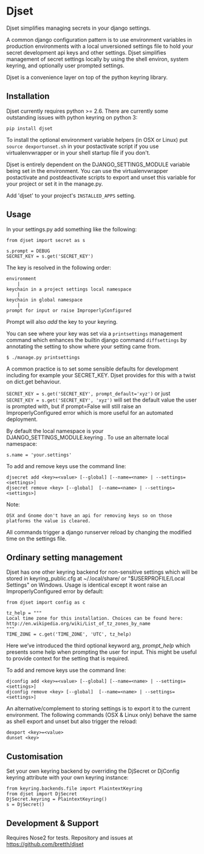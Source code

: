 Djset
=====

Djset simplifies managing secrets in your django settings.

A common django configuration pattern is to use environment variables in production environments with a local unversioned settings file to hold your secret development api keys and other settings. Djset simplifies management of secret settings locally by using the shell environ, system keyring, and optionally user prompted settings.

Djset is a convenience layer on top of the python keyring library.


Installation
---------------

Djset currently requires python >= 2.6. There are currently some outstanding issues with python keyring on python 3:

    pip install djset

To install the optional environment variable helpers (in OSX or Linux) put ``source dexportunset.sh`` in your postactivate script if you use virtualenvwrapper or in your shell startup file if you don't.

Djset is entirely dependent on the DJANGO_SETTINGS_MODULE variable being set in the environment. You can use the virtualenvwrapper postactivate and postdeactivate scripts to export and unset this variable for your project or set it in the manage.py.

Add 'djset' to your project's ``INSTALLED_APPS`` setting.


Usage
--------

In your settings.py add something like the following:

    from djset import secret as s
    
    s.prompt = DEBUG
    SECRET_KEY = s.get('SECRET_KEY')  

The key is resolved in the following order:

    environment
        |
    keychain in a project settings local namespace
        |
    keychain in global namespace
        |
    prompt for input or raise ImproperlyConfigured
        
Prompt will also *add* the key to your keyring.

You can see where your key was set via a ``printsettings`` management command which enhances the builtin django command ``diffsettings`` by annotating the setting to show where your setting came from.

    $ ./manage.py printsettings    

A common practice is to set some sensible defaults for development including for example your SECRET_KEY. Djset provides for this with a twist on dict.get behaviour. 

``SECRET_KEY = s.get('SECRET_KEY', prompt_default='xyz')`` or just ``SECRET_KEY = s.get('SECRET_KEY', 'xyz')`` will set the default value the user is prompted with, but if prompt=False will still raise an ImproperlyConfigured error which is more useful for an automated deployment. 

By default the local namespace is your DJANGO_SETTINGS_MODULE.keyring . To use an alternate local namespace: 

    s.name = 'your.settings'

To add and remove keys use the command line:

    djsecret add <key>=<value> [--global] [--name=<name> | --settings=<settings>]
    djsecret remove <key> [--global]  [--name=<name> | --settings=<settings>]

Note:

    OSX and Gnome don't have an api for removing keys so on those platforms the value is cleared.


All commands trigger a django runserver reload by changing the modified time on the settings file.

Ordinary setting management
----------------------------

Djset has one other keyring backend for non-sensitive settings which will be stored in keyring_public.cfg at ~/.local/share/ or "$USERPROFILE/Local Settings" on Windows. Usage is identical except it wont raise an ImproperlyConfigured error by default:

    from djset import config as c
    
    tz_help = """
    Local time zone for this installation. Choices can be found here:
    http://en.wikipedia.org/wiki/List_of_tz_zones_by_name
    """
    TIME_ZONE = c.get('TIME_ZONE', 'UTC', tz_help)

Here we’ve introduced the third optional keyword arg, *prompt_help* which presents some help when prompting the user for input. This might be useful to provide context for the setting that is required.
    
To add and remove keys use the command line:

    djconfig add <key>=<value> [--global] [--name=<name> | --settings=<settings>]
    djconfig remove <key> [--global]  [--name=<name> | --settings=<settings>]


An alternative/complement to storing settings is to export it to the current environment. The following commands (OSX & Linux only) behave the same as shell export and unset but also trigger the reload:

    dexport <key>=<value>
    dunset <key>
    
        
Customisation
--------------

Set your own keyring backend by overriding the DjSecret or DjConfig keyring attribute with your own keyring instance:

    from keyring.backends.file import PlaintextKeyring
    from djset import DjSecret
    DjSecret.keyring = PlaintextKeyring()
    s = DjSecret()

Development & Support
----------------------
Requires Nose2 for tests. Repository and issues at https://github.com/bretth/djset


        